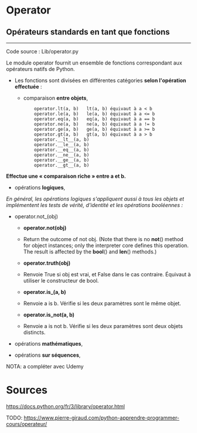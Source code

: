 # Operator
## Opérateurs standards en tant que fonctions
___

Code source : Lib/operator.py

Le module operator fournit un ensemble de fonctions correspondant aux opérateurs natifs de Python.

- Les fonctions sont divisées en différentes catégories **selon l'opération effectuée** : 
  - comparaison **entre objets**,

            operator.lt(a, b)   lt(a, b) équivaut à a < b
            operator.le(a, b)   le(a, b) équivaut à a <= b
            operator.eq(a, b)   eq(a, b) équivaut à a == b
            operator.ne(a, b)   ne(a, b) équivaut à a != b
            operator.ge(a, b)   ge(a, b) équivaut à a >= b
            operator.gt(a, b)   gt(a, b) équivaut à a > b
            operator.__lt__(a, b)
            operator.__le__(a, b)
            operator.__eq__(a, b)
            operator.__ne__(a, b)
            operator.__ge__(a, b)
            operator.__gt__(a, b)

**Effectue une « comparaison riche » entre a et b.** 

  - opérations **logiques**,

*En général, les opérations logiques s'appliquent aussi à tous les objets et implémentent les tests de vérité, d'identité et les opérations booléennes :*

  -   operator.not_(obj)
    
        - **operator.__not__(obj)**
        - Return the outcome of not obj. (Note that there is no __not__() method for object instances; only the interpreter core defines this operation. The result is affected by the __bool__() and __len__() methods.)

        - **operator.truth(obj)**
        - Renvoie True si obj est vrai, et False dans le cas contraire. Équivaut à utiliser le constructeur de bool.

        - **operator.is_(a, b)**
        - Renvoie a is b. Vérifie si les deux paramètres sont le même objet.

        - **operator.is_not(a, b)**
        - Renvoie a is not b. Vérifie si les deux paramètres sont deux objets distincts.

  - opérations **mathématiques**,
  - opérations **sur séquences**,

NOTA: a compléter avec Udemy

# Sources

https://docs.python.org/fr/3/library/operator.html

TODO: https://www.pierre-giraud.com/python-apprendre-programmer-cours/operateur/